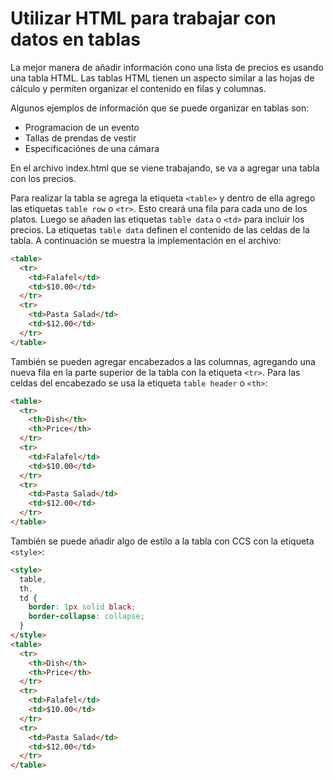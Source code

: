 # Utilizar HTML para trabajar con datos en tablas

La mejor manera de añadir información cono una lista de precios es usando una tabla HTML. Las tablas HTML tienen un aspecto similar a las hojas de cálculo y permiten organizar el contenido en filas y columnas.

Algunos ejemplos de información que se puede organizar en tablas son:

- Programacion de un evento
- Tallas de prendas de vestir
- Especificaciónes de una cámara

En el archivo index.html que se viene trabajando, se va a agregar una tabla con los precios.

Para realizar la tabla se agrega la etiqueta `<table>` y dentro de ella agrego las etiquetas `table row` o `<tr>`. Esto creará una fila para cada uno de los platos. Luego se añaden las etiquetas `table data` o `<td>` para incluir los precios. La etiquetas `table data` definen el contenido de las celdas de la tabla. A continuación se muestra la implementación en el archivo:

```html
<table>
  <tr>
    <td>Falafel</td>
    <td>$10.00</td>
  </tr>
  <tr>
    <td>Pasta Salad</td>
    <td>$12.00</td>
  </tr>
</table>
```

También se pueden agregar encabezados a las columnas, agregando una nueva fila en la parte superior de la tabla con la etiqueta `<tr>`. Para las celdas del encabezado se usa la etiqueta `table header` o `<th>`:

```html
<table>
  <tr>
    <th>Dish</th>
    <th>Price</th>
  </tr>
  <tr>
    <td>Falafel</td>
    <td>$10.00</td>
  </tr>
  <tr>
    <td>Pasta Salad</td>
    <td>$12.00</td>
  </tr>
</table>
```

También se puede añadir algo de estilo a la tabla con CCS con la etiqueta `<style>`:

```html
<style>
  table,
  th,
  td {
    border: 1px solid black;
    border-collapse: collapse;
  }
</style>
<table>
  <tr>
    <th>Dish</th>
    <th>Price</th>
  </tr>
  <tr>
    <td>Falafel</td>
    <td>$10.00</td>
  </tr>
  <tr>
    <td>Pasta Salad</td>
    <td>$12.00</td>
  </tr>
</table>
```
